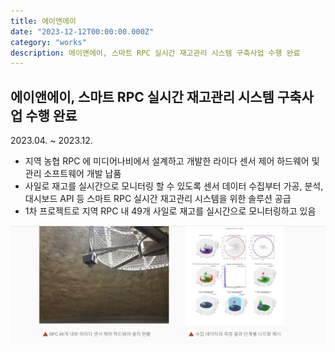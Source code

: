 ```yaml
---
title: 에이앤에이
date: "2023-12-12T00:00:00.000Z"
category: "works"
description: 에이앤에이, 스마트 RPC 실시간 재고관리 시스템 구축사업 수행 완료
---
```


## 에이앤에이, 스마트 RPC 실시간 재고관리 시스템 구축사업 수행 완료

2023.04. ~ 2023.12.

* 지역 농협 RPC 에 미디어나비에서 설계하고 개발한 라이다 센서 제어 하드웨어 및 관리 소프트웨어 개발 납품
* 사일로 재고를 실시간으로 모니터링 할 수 있도록 센서 데이터 수집부터 가공, 분석, 대시보드 API 등 스마트 RPC 실시간 재고관리 시스템을 위한 솔루션 공급
* 1차 프로젝트로 지역 RPC 내 49개 사일로 재고를 실시간으로 모니터링하고 있음

![에이앤에이 프로젝트 내용_스크린샷](./ana_djrpc.jpg)